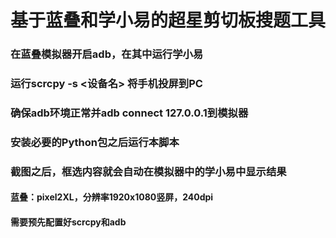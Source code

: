 # 基于蓝叠和学小易的超星剪切板搜题工具

### 在蓝叠模拟器开启adb，在其中运行学小易
### 运行scrcpy -s <设备名> 将手机投屏到PC
### 确保adb环境正常并adb connect 127.0.0.1到模拟器
### 安装必要的Python包之后运行本脚本
### 截图之后，框选内容就会自动在模拟器中的学小易中显示结果

#### 蓝叠：pixel2XL，分辨率1920x1080竖屏，240dpi
#### 需要预先配置好scrcpy和adb
